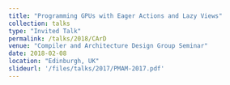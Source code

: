 ```yaml
---
title: "Programming GPUs with Eager Actions and Lazy Views"
collection: talks
type: "Invited Talk"
permalink: /talks/2018/CArD
venue: "Compiler and Architecture Design Group Seminar"
date: 2018-02-08
location: "Edinburgh, UK"
slideurl: '/files/talks/2017/PMAM-2017.pdf'
---
```

